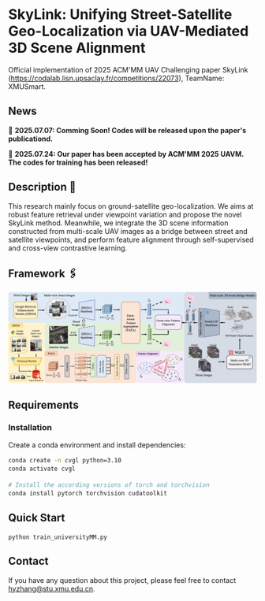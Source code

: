 # SkyLink: Unifying Street-Satellite Geo-Localization via UAV-Mediated 3D Scene Alignment
Official implementation of 2025 ACM'MM UAV Challenging paper SkyLink (https://codalab.lisn.upsaclay.fr/competitions/22073), TeamName: XMUSmart.

## News
🚩 **2025.07.07: Comming Soon! Codes will be released upon the paper's publicationd.**

🚩 **2025.07.24: Our paper has been accepted by ACM'MM 2025 UAVM. The codes for training has been released!**

## Description 📜
This research mainly focus on ground-satellite geo-localization. We aims at robust feature retrieval under viewpoint variation and propose the novel SkyLink method. Meanwhile, we integrate the 3D scene information constructed from multi-scale UAV images as a bridge between street and satellite viewpoints, and perform feature alignment through self-supervised and cross-view contrastive learning.

## Framework 🖇️
<td style="text-align: center"><img src="./figures/overview.jpg" alt="Framework" width="850"></td>

## Requirements
### Installation
Create a conda environment and install dependencies:
```bash
conda create -n cvgl python=3.10
conda activate cvgl

# Install the according versions of torch and torchvision
conda install pytorch torchvision cudatoolkit
```

## Quick Start
```
python train_universityMM.py
```

## Contact
If you have any question about this project, please feel free to contact hyzhang@stu.xmu.edu.cn.
